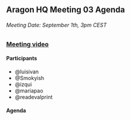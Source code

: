 ## Aragon HQ Meeting 03 Agenda

###### Meeting Date: September 1th, 3pm CEST
### [Meeting video](https://youtu.be/_cJt8P4B8O8)

#### Participants
- @luisivan
- @Smokyish
- @izqui
- @mariapao
- @readevalprint

#### Agenda
